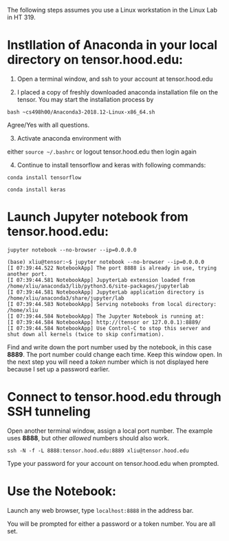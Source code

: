The following steps assumes you use a Linux workstation in the Linux Lab in HT 319.

# Instllation of Anaconda in your local directory on tensor.hood.edu:

1. Open a terminal window, and ssh to your account at tensor.hood.edu

2. I placed a copy of freshly downloaded anaconda installation file on the tensor.  You may start the installation process by

`bash ~cs498h00/Anaconda3-2018.12-Linux-x86_64.sh`

Agree/Yes with all questions.

3. Activate anaconda environment with 

either `source ~/.bashrc` or logout tensor.hood.edu then login again

4. Continue to install tensorflow and keras with following commands:

`conda install tensorflow`

`conda install keras`

# Launch Jupyter notebook from tensor.hood.edu:

`jupyter notebook --no-browser --ip=0.0.0.0`

```
(base) xliu@tensor:~$ jupyter notebook --no-browser --ip=0.0.0.0
[I 07:39:44.522 NotebookApp] The port 8888 is already in use, trying another port.
[I 07:39:44.581 NotebookApp] JupyterLab extension loaded from /home/xliu/anaconda3/lib/python3.6/site-packages/jupyterlab
[I 07:39:44.581 NotebookApp] JupyterLab application directory is /home/xliu/anaconda3/share/jupyter/lab
[I 07:39:44.583 NotebookApp] Serving notebooks from local directory: /home/xliu
[I 07:39:44.584 NotebookApp] The Jupyter Notebook is running at:
[I 07:39:44.584 NotebookApp] http://(tensor or 127.0.0.1):8889/
[I 07:39:44.584 NotebookApp] Use Control-C to stop this server and shut down all kernels (twice to skip confirmation).
```
Find and write down the port number used by the notebook, in this case **8889**.  The port number could change each time.  Keep this window open.  In the next step you will need a *token* number which is not displayed here because I set up a password earlier.

# Connect to tensor.hood.edu through SSH tunneling

Open another terminal window, assign a local port number.  The example uses **8888**, but other *allowed* numbers should also work.  

`ssh -N -f -L 8888:tensor.hood.edu:8889 xliu@tensor.hood.edu`

Type your password for your account on tensor.hood.edu when prompted.

# Use the Notebook:

Launch any web browser, type `localhost:8888` in the address bar.

You will be prompted for either a password or a token number.  You are all set.
